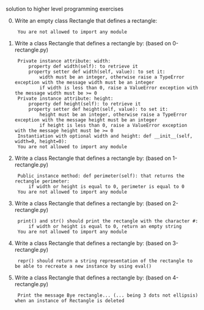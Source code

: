 solution to higher level programming exercises

0. Write an empty class Rectangle that defines a rectangle:

        You are not allowed to import any module

1. Write a class Rectangle that defines a rectangle by: (based on 0-rectangle.py)
        
        Private instance attribute: width:
            property def width(self): to retrieve it
            property setter def width(self, value): to set it:
                width must be an integer, otherwise raise a TypeError exception with the message width must be an integer
                if width is less than 0, raise a ValueError exception with the message width must be >= 0
        Private instance attribute: height:
            property def height(self): to retrieve it
            property setter def height(self, value): to set it:
                height must be an integer, otherwise raise a TypeError exception with the message height must be an integer
                if height is less than 0, raise a ValueError exception with the message height must be >= 0
        Instantiation with optional width and height: def __init__(self, width=0, height=0):
        You are not allowed to import any module

2. Write a class Rectangle that defines a rectangle by: (based on 1-rectangle.py)

        Public instance method: def perimeter(self): that returns the rectangle perimeter:
            if width or height is equal to 0, perimeter is equal to 0
        You are not allowed to import any module

3. Write a class Rectangle that defines a rectangle by: (based on 2-rectangle.py)

        print() and str() should print the rectangle with the character #:
            if width or height is equal to 0, return an empty string
        You are not allowed to import any module

4. Write a class Rectangle that defines a rectangle by: (based on 3-rectangle.py)

        repr() should return a string representation of the rectangle to be able to recreate a new instance by using eval()

5. Write a class Rectangle that defines a rectangle by: (based on 4-rectangle.py)

        Print the message Bye rectangle... (... being 3 dots not ellipsis) when an instance of Rectangle is deleted
